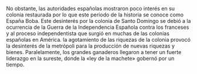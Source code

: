No obstante, las autoridades españolas mostraron poco interés 
en su colonia restaurada por lo que este período de la historia se 
conoce como España Boba. Este desinterés por la colonia de 
Santo Domingo se debió a la ocurrencia de la Guerra de la 
Independencia Española contra los franceses y al 
proceso independentista que surgió en muchas de las 
colonias españolas en América.
 la agotamiento de las riquezas de la colonia provocó 
 la desinterés de la metrópoli para la producción de
  nuevas riquezas y 
 bienes. Paralelamente, los grandes ganaderos llegaron 
 a tener un fuerte liderazgo en la sureste, donde la 
 «ley de la machete» gobernó por un tiempo.